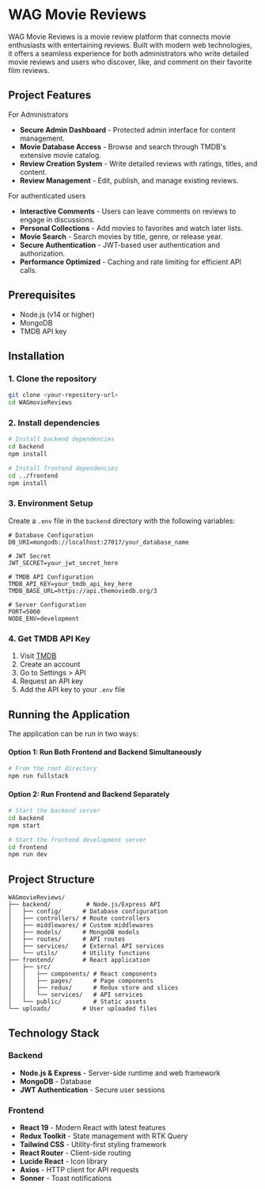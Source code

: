 # WAG Movie Reviews

WAG Movie Reviews is a movie review platform that connects movie enthusiasts with entertaining reviews. Built with modern web technologies, it offers a seamless experience for both administrators who write detailed movie reviews and users who discover, like, and comment on their favorite film reviews.

## Project Features

For Administrators
- **Secure Admin Dashboard** - Protected admin interface for content management.
- **Movie Database Access** - Browse and search through TMDB's extensive movie catalog.
- **Review Creation System** - Write detailed reviews with ratings, titles, and content.
- **Review Management** - Edit, publish, and manage existing reviews.

For authenticated users
- **Interactive Comments** - Users can leave comments on reviews to engage in discussions.
- **Personal Collections** - Add movies to favorites and watch later lists.
- **Movie Search** - Search movies by title, genre, or release year.
- **Secure Authentication** - JWT-based user authentication and authorization.
- **Performance Optimized** - Caching and rate limiting for efficient API calls.

## Prerequisites
- Node.js (v14 or higher)
- MongoDB
- TMDB API key

## Installation

### 1. Clone the repository
```bash
git clone <your-repository-url>
cd WAGmovieReviews
```

### 2. Install dependencies
```bash
# Install backend dependencies
cd backend
npm install

# Install frontend dependencies
cd ../frontend
npm install
```

### 3. Environment Setup

Create a `.env` file in the `backend` directory with the following variables:

```env
# Database Configuration
DB_URI=mongodb://localhost:27017/your_database_name

# JWT Secret
JWT_SECRET=your_jwt_secret_here

# TMDB API Configuration
TMDB_API_KEY=your_tmdb_api_key_here
TMDB_BASE_URL=https://api.themoviedb.org/3

# Server Configuration
PORT=5000
NODE_ENV=development
```

### 4. Get TMDB API Key

1. Visit [TMDB](https://www.themoviedb.org/)
2. Create an account
3. Go to Settings > API
4. Request an API key
5. Add the API key to your `.env` file

## Running the Application

The application can be run in two ways:

#### Option 1: Run Both Frontend and Backend Simultaneously
```bash
# From the root directory
npm run fullstack
```

#### Option 2: Run Frontend and Backend Separately
```bash
# Start the backend server
cd backend
npm start

# Start the frontend development server
cd frontend
npm run dev
```

## Project Structure

```
WAGmovieReviews/
├── backend/          # Node.js/Express API
│   ├── config/      # Database configuration
│   ├── controllers/ # Route controllers
│   ├── middlewares/ # Custom middlewares
│   ├── models/      # MongoDB models
│   ├── routes/      # API routes
│   ├── services/    # External API services
│   └── utils/       # Utility functions
├── frontend/        # React application
│   ├── src/
│   │   ├── components/ # React components
│   │   ├── pages/      # Page components
│   │   ├── redux/      # Redux store and slices
│   │   └── services/   # API services
│   └── public/         # Static assets
└── uploads/         # User uploaded files
```
## Technology Stack

### Backend
- **Node.js & Express** - Server-side runtime and web framework
- **MongoDB** - Database
- **JWT Authentication** - Secure user sessions

### Frontend
- **React 19** - Modern React with latest features
- **Redux Toolkit** - State management with RTK Query
- **Tailwind CSS** - Utility-first styling framework
- **React Router** - Client-side routing
- **Lucide React** - Icon library
- **Axios** - HTTP client for API requests
- **Sonner** - Toast notifications